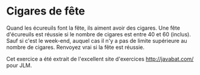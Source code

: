 # Cigares de fête #
Quand les écureuils font la fête, ils aiment avoir des cigares. Une fête
d'écureuils est réussie si le nombre de cigares est entre 40 et 60
(inclus). Sauf si c'est le week-end, auquel cas il n'y a pas de limite
supérieure au nombre de cigares. Renvoyez vrai si la fête est réussie.

Cet exercice a été extrait de l'excellent site d'exercices
http://javabat.com/ pour JLM.

